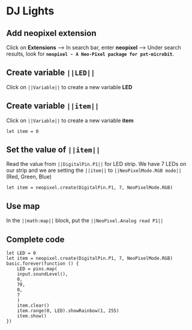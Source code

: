 # DJ Lights

## Add neopixel extension
Click on **Extensions** --> In search bar, enter **neopixel** --> 
Under search results, look for **`` neopixel - A Neo-Pixel package for pxt-microbit ``**.

## Create variable ``||LED||``
Click on ``||Variable||`` to create a new variable **LED**

## Create variable ``||item||``
Click on ``||Variable||`` to create a new variable **item**
```blocks
let item = 0
```

## Set the value of ``||item||`` 
Read the value from ``||DigitalPin.P1||`` for LED strip. 
We have 7 LEDs on our strip and we are setting the ``||item||`` to ``||NeoPixelMode.RGB mode||`` (Red, Green, Blue)
```blocks
let item = neopixel.create(DigitalPin.P1, 7, NeoPixelMode.RGB)
```

## Use map
In the ``||math:map||`` block, put the ``||NeoPixel.Analog read P1||``

## Complete code
```blocks
let LED = 0
let item = neopixel.create(DigitalPin.P1, 7, NeoPixelMode.RGB)
basic.forever(function () {
    LED = pins.map(
    input.soundLevel(),
    0,
    70,
    0,
    7
    )
    item.clear()
    item.range(0, LED).showRainbow(1, 255)
    item.show()
})
```